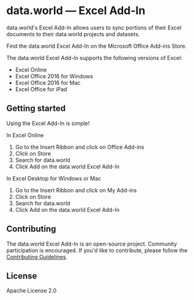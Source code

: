 # data.world — Excel Add-In

data.world's Excel Add-In allows users to sync portions of their Excel documents to their data.world projects and datasets.  

Find the data.world Excel Add-In on the Microsoft Office Add-ins Store.

The data.world Excel Add-In supports the following versions of Excel:

* Excel Online
* Excel Office 2016 for Windows
* Excel Office 2016 for Mac
* Excel Office for iPad

## Getting started

Using the Excel Add-In is simple!

In Excel Online

1. Go to the Insert Ribbon and click on Office Add-ins
1. Click on Store
1. Search for data.world
1. Click Add on the data.world Excel Add-In

In Excel Desktop for Windows or Mac

1. Go to the Insert Ribbon and click on My Add-ins
1. Click on Store
1. Search for data.world
1. Click Add on the data.world Excel Add-In

## Contributing

The data.world Excel Add-In is an open-source project. Community participation is encouraged.
If you'd like to contribute, please follow the [Contributing Guidelines](CONTRIBUTING.md).

## License

Apache License 2.0